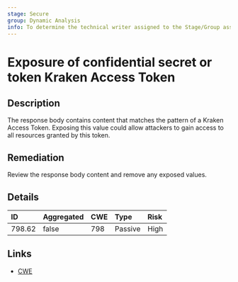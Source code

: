 ```yaml
---
stage: Secure
group: Dynamic Analysis
info: To determine the technical writer assigned to the Stage/Group associated with this page, see https://about.gitlab.com/handbook/product/ux/technical-writing/#assignments
---
```


# Exposure of confidential secret or token Kraken Access Token

## Description

The response body contains content that matches the pattern of a Kraken Access Token.
Exposing this value could allow attackers to gain access to all resources granted by this token.

## Remediation

Review the response body content and remove any exposed values.

## Details

| ID | Aggregated | CWE | Type | Risk |
|:---|:--------|:--------|:--------|:--------|
| 798.62 | false | 798 | Passive | High |

## Links

- [CWE](https://cwe.mitre.org/data/definitions/798.html)
